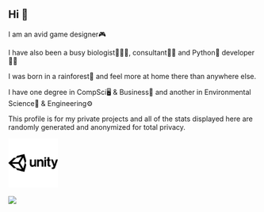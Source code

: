 ## Hi 👋
I am an avid game designer🎮

I have also been a busy biologist👨🏻‍🔬, consultant👨‍💼 and Python🐍 developer🧑‍💻

I was born in a rainforest🌲 and feel more at home there than anywhere else.

I have one degree in CompSci🖥️ & Business🏢 and another in Environmental Science🍃 & Engineering⚙️

This profile is for my private projects and all of the stats displayed here are randomly generated and anonymized for total privacy.

<code><img height="100" src="https://raw.githubusercontent.com/github/explore/80688e429a7d4ef2fca1e82350fe8e3517d3494d/topics/unity/unity.png"></code>    

![](https://komarev.com/ghpvc/?username=kurasami&style=flat&color=grey)
